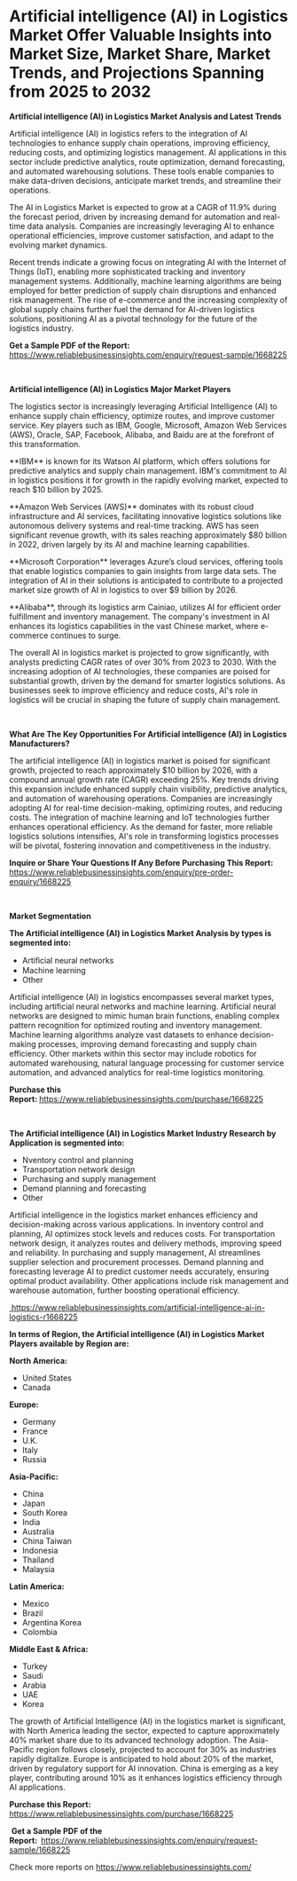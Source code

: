 <p><h1>Artificial intelligence (AI) in Logistics Market Offer Valuable Insights into Market Size, Market Share, Market Trends, and Projections Spanning from 2025 to 2032</h1></p><p><strong>Artificial intelligence (AI) in Logistics Market Analysis and Latest Trends</strong></p>
<p><p>Artificial intelligence (AI) in logistics refers to the integration of AI technologies to enhance supply chain operations, improving efficiency, reducing costs, and optimizing logistics management. AI applications in this sector include predictive analytics, route optimization, demand forecasting, and automated warehousing solutions. These tools enable companies to make data-driven decisions, anticipate market trends, and streamline their operations.</p><p>The AI in Logistics Market is expected to grow at a CAGR of 11.9% during the forecast period, driven by increasing demand for automation and real-time data analysis. Companies are increasingly leveraging AI to enhance operational efficiencies, improve customer satisfaction, and adapt to the evolving market dynamics. </p><p>Recent trends indicate a growing focus on integrating AI with the Internet of Things (IoT), enabling more sophisticated tracking and inventory management systems. Additionally, machine learning algorithms are being employed for better prediction of supply chain disruptions and enhanced risk management. The rise of e-commerce and the increasing complexity of global supply chains further fuel the demand for AI-driven logistics solutions, positioning AI as a pivotal technology for the future of the logistics industry.</p></p>
<p><strong>Get a Sample PDF of the Report:&nbsp;</strong> <a href="https://www.reliablebusinessinsights.com/enquiry/request-sample/1668225?utm_campaign=101&utm_medium=2&utm_source=Github&utm_content=ia&utm_term=11032025&utm_id=artificial-intelligence-ai-in-logistics">https://www.reliablebusinessinsights.com/enquiry/request-sample/1668225</a></p>
<p>&nbsp;</p>
<p><strong>Artificial intelligence (AI) in Logistics Major Market Players</strong></p>
<p><p>The logistics sector is increasingly leveraging Artificial Intelligence (AI) to enhance supply chain efficiency, optimize routes, and improve customer service. Key players such as IBM, Google, Microsoft, Amazon Web Services (AWS), Oracle, SAP, Facebook, Alibaba, and Baidu are at the forefront of this transformation.</p><p>**IBM** is known for its Watson AI platform, which offers solutions for predictive analytics and supply chain management. IBM's commitment to AI in logistics positions it for growth in the rapidly evolving market, expected to reach $10 billion by 2025.</p><p>**Amazon Web Services (AWS)** dominates with its robust cloud infrastructure and AI services, facilitating innovative logistics solutions like autonomous delivery systems and real-time tracking. AWS has seen significant revenue growth, with its sales reaching approximately $80 billion in 2022, driven largely by its AI and machine learning capabilities.</p><p>**Microsoft Corporation** leverages Azure’s cloud services, offering tools that enable logistics companies to gain insights from large data sets. The integration of AI in their solutions is anticipated to contribute to a projected market size growth of AI in logistics to over $9 billion by 2026.</p><p>**Alibaba**, through its logistics arm Cainiao, utilizes AI for efficient order fulfillment and inventory management. The company's investment in AI enhances its logistics capabilities in the vast Chinese market, where e-commerce continues to surge.</p><p>The overall AI in logistics market is projected to grow significantly, with analysts predicting CAGR rates of over 30% from 2023 to 2030. With the increasing adoption of AI technologies, these companies are poised for substantial growth, driven by the demand for smarter logistics solutions. As businesses seek to improve efficiency and reduce costs, AI's role in logistics will be crucial in shaping the future of supply chain management.</p></p>
<p>&nbsp;</p>
<p><strong>What Are The Key Opportunities For Artificial intelligence (AI) in Logistics Manufacturers?</strong></p>
<p><p>The artificial intelligence (AI) in logistics market is poised for significant growth, projected to reach approximately $10 billion by 2026, with a compound annual growth rate (CAGR) exceeding 25%. Key trends driving this expansion include enhanced supply chain visibility, predictive analytics, and automation of warehousing operations. Companies are increasingly adopting AI for real-time decision-making, optimizing routes, and reducing costs. The integration of machine learning and IoT technologies further enhances operational efficiency. As the demand for faster, more reliable logistics solutions intensifies, AI's role in transforming logistics processes will be pivotal, fostering innovation and competitiveness in the industry.</p></p>
<p><strong>Inquire or Share Your Questions If Any Before Purchasing This Report:</strong> <a href="https://www.reliablebusinessinsights.com/enquiry/pre-order-enquiry/1668225?utm_campaign=101&utm_medium=2&utm_source=Github&utm_content=ia&utm_term=11032025&utm_id=artificial-intelligence-ai-in-logistics">https://www.reliablebusinessinsights.com/enquiry/pre-order-enquiry/1668225</a></p>
<p>&nbsp;</p>
<p><strong>Market Segmentation</strong></p>
<p><strong>The Artificial intelligence (AI) in Logistics Market Analysis by types is segmented into:</strong></p>
<p><ul><li>Artiﬁcial neural networks</li><li>Machine learning</li><li>Other</li></ul></p>
<p><p>Artificial intelligence (AI) in logistics encompasses several market types, including artificial neural networks and machine learning. Artificial neural networks are designed to mimic human brain functions, enabling complex pattern recognition for optimized routing and inventory management. Machine learning algorithms analyze vast datasets to enhance decision-making processes, improving demand forecasting and supply chain efficiency. Other markets within this sector may include robotics for automated warehousing, natural language processing for customer service automation, and advanced analytics for real-time logistics monitoring.</p></p>
<p><strong>Purchase this Report:&nbsp;</strong><a href="https://www.reliablebusinessinsights.com/purchase/1668225?utm_campaign=101&utm_medium=2&utm_source=Github&utm_content=ia&utm_term=11032025&utm_id=artificial-intelligence-ai-in-logistics">https://www.reliablebusinessinsights.com/purchase/1668225</a></p>
<p>&nbsp;</p>
<p><strong>The Artificial intelligence (AI) in Logistics Market Industry Research by Application is segmented into:</strong></p>
<p><ul><li>Nventory control and planning</li><li>Transportation network design</li><li>Purchasing and supply management</li><li>Demand planning and forecasting</li><li>Other</li></ul></p>
<p><p>Artificial intelligence in the logistics market enhances efficiency and decision-making across various applications. In inventory control and planning, AI optimizes stock levels and reduces costs. For transportation network design, it analyzes routes and delivery methods, improving speed and reliability. In purchasing and supply management, AI streamlines supplier selection and procurement processes. Demand planning and forecasting leverage AI to predict customer needs accurately, ensuring optimal product availability. Other applications include risk management and warehouse automation, further boosting operational efficiency.</p></p>
<p><a href="https://www.reliablebusinessinsights.com/artificial-intelligence-ai-in-logistics-r1668225?utm_campaign=101&utm_medium=2&utm_source=Github&utm_content=ia&utm_term=11032025&utm_id=artificial-intelligence-ai-in-logistics">&nbsp;https://www.reliablebusinessinsights.com/artificial-intelligence-ai-in-logistics-r1668225</a></p>
<p><strong>In terms of Region, the Artificial intelligence (AI) in Logistics Market Players available by Region are:</strong></p>
<p>
    <p> <strong> North America: </strong>
        <ul>
            <li>United States</li>
            <li>Canada</li>
        </ul>
        </p> 
    <p> <strong> Europe: </strong>
        <ul>
            <li>Germany</li>
            <li>France</li>
            <li>U.K.</li>
            <li>Italy</li>
            <li>Russia</li>
        </ul>
        </p> 
    <p> <strong> Asia-Pacific: </strong>
        <ul>
            <li>China</li>
            <li>Japan</li>
            <li>South Korea</li>
            <li>India</li>
            <li>Australia</li>
            <li>China Taiwan</li>
            <li>Indonesia</li>
            <li>Thailand</li>
            <li>Malaysia</li>
        </ul>
        </p> 
    <p> <strong> Latin America: </strong>
        <ul>
            <li>Mexico</li>
            <li>Brazil</li>
            <li>Argentina Korea</li>
            <li>Colombia</li>
        </ul>
        </p> 
    <p> <strong> Middle East & Africa: </strong>
        <ul>
            <li>Turkey</li>
            <li>Saudi</li>
            <li>Arabia</li>
            <li>UAE</li>
            <li>Korea</li>
        </ul>
    </p>
    </p>
<p><p>The growth of Artificial Intelligence (AI) in the logistics market is significant, with North America leading the sector, expected to capture approximately 40% market share due to its advanced technology adoption. The Asia-Pacific region follows closely, projected to account for 30% as industries rapidly digitalize. Europe is anticipated to hold about 20% of the market, driven by regulatory support for AI innovation. China is emerging as a key player, contributing around 10% as it enhances logistics efficiency through AI applications.</p></p>
<p><strong>Purchase this Report: </strong><a href="https://www.reliablebusinessinsights.com/purchase/1668225?utm_campaign=101&utm_medium=2&utm_source=Github&utm_content=ia&utm_term=11032025&utm_id=artificial-intelligence-ai-in-logistics">https://www.reliablebusinessinsights.com/purchase/1668225</a></p>
<p>&nbsp;<strong>Get a Sample PDF of the Report:&nbsp;&nbsp;</strong><a href="https://www.reliablebusinessinsights.com/enquiry/request-sample/1668225?utm_campaign=101&utm_medium=2&utm_source=Github&utm_content=ia&utm_term=11032025&utm_id=artificial-intelligence-ai-in-logistics">https://www.reliablebusinessinsights.com/enquiry/request-sample/1668225</a></p>
<p><strong></strong></p>
<p>Check more reports on <a href="https://www.reliablebusinessinsights.com/?utm_campaign=101&utm_medium=2&utm_source=Github&utm_content=ia&utm_term=11032025&utm_id=artificial-intelligence-ai-in-logistics">https://www.reliablebusinessinsights.com/</a></p>